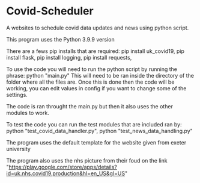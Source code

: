 # Covid-Scheduler
A websites to schedule covid data updates and news using python script.

This program uses the Python 3.9.9 version

There are a fews pip installs that are required:
  pip install uk_covid19,
  pip install flask,
  pip install logging,
  pip install requests,

To use the code you will need to run the python script by running the phrase:
  python "main.py" 
This will need to be ran inside the directory of the folder where all the files are.
Once this is done then the code will be working, you can edit values in config if you want to change some of the settings.

The code is ran throught the main.py but then it also uses the other modules to work.

To test the code you can run the test modules that are included ran by: 
  python "test_covid_data_handler.py", 
  python "test_news_data_handling.py"
  
The program uses the default template for the website given from exeter university

The program also uses the nhs picture from their foud on the link "https://play.google.com/store/apps/details?id=uk.nhs.covid19.production&hl=en_US&gl=US"
 

